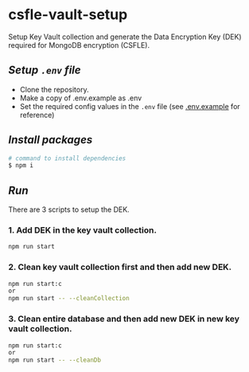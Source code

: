 # csfle-vault-setup
Setup Key Vault collection and generate the Data Encryption Key (DEK) required for MongoDB encryption (CSFLE).

## **_Setup `.env` file_**
- Clone the repository.
- Make a copy of .env.example as .env
- Set the required config values in the `.env` file (see [.env.example](.env.example) for reference)

## **_Install packages_**
```bash
# command to install dependencies
$ npm i
```

## **_Run_**
There are 3 scripts to setup the DEK.

### 1. Add DEK in the key vault collection.
```bash
npm run start
```
### 2. Clean key vault collection first and then add new DEK.
```bash
npm run start:c
or
npm run start -- --cleanCollection
```
### 3. Clean entire database and then add new DEK in new key vault collection.
```bash
npm run start:c
or
npm run start -- --cleanDb
```
